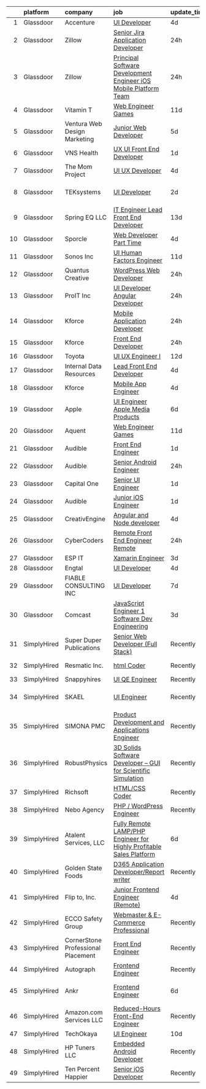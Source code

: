 

|    | platform    | company                            | job                                                                                                                                                                                                                                                                                                                                                                                                                                                                                                                                                                                                                                                                                                                                                                                                                                                                                                                                                                                                                                                                                                                                                                                                                                                                                                                                                                                                                                                                                                                                                                                                                                 | update_time   | location          |
|---:|:------------|:-----------------------------------|:------------------------------------------------------------------------------------------------------------------------------------------------------------------------------------------------------------------------------------------------------------------------------------------------------------------------------------------------------------------------------------------------------------------------------------------------------------------------------------------------------------------------------------------------------------------------------------------------------------------------------------------------------------------------------------------------------------------------------------------------------------------------------------------------------------------------------------------------------------------------------------------------------------------------------------------------------------------------------------------------------------------------------------------------------------------------------------------------------------------------------------------------------------------------------------------------------------------------------------------------------------------------------------------------------------------------------------------------------------------------------------------------------------------------------------------------------------------------------------------------------------------------------------------------------------------------------------------------------------------------------------|:--------------|:------------------|
|  1 | Glassdoor   | Accenture                          | [UI Developer](https://www.glassdoor.com/partner/jobListing.htm?pos=104&ao=1110586&s=58&guid=0000018118e7e67dbb30e1ab86c62c30&src=GD_JOB_AD&t=SR&vt=w&cs=1_062764c8&cb=1653980260348&jobListingId=1007896601129&cpc=C19BE7EA145E205E&jrtk=3-0-1g4cefpl3r0ig801-1g4cefplipkqu800-9bb60e06a030e141--6NYlbfkN0APE6fJhDGMuC5jbJTJUCIacRGCS_mnoKGgY-k6jMj3Os1Vlfk0IYRj9WwqjqBzk7obuJZ5Ty4UDGgvfiQh4449kyZcv_6AJulA2UipyYwpUw8p0zq5dKa1raenwfGjalYgtL0OFxPVq031mEBufGItK4YyFJuuaFq_o9PqGaRgR-z3WeF9OJ_C5NQ0jcfVGm0HKIHj_nqP2S0qHbL5CvAktvqkT98mwl4vbKqaSOEPAOQumVspUcSYZrOynkKHSaqOnPClw-Zb2mhElRC-yu03d-XQnYWuL1Xiznq40dQAfK8pkTK_RBLz38mRjISZsDkcLf0TAfLwmBFkRSFs4a_q8lRm9V0ZwJYkleA9Q8V2lDLH_SjZTqtAP2FpyZ63lu6hSGBZcCw0ChL1lHGDzCRA2609omsdS_-WI0k5ixrdCiYBlEuQc-LM3IxPIxCqdoOmxEXf-IdzTdmZ6z7QIfqewSFZr_HNxhA6UcVsOPhNiSA6DmvRIejb-Aq8vkevYqHRfcVfiH41ERO51Hk6tyDpGHkWMpLZeFamkc365z56x0k-uGYDZCHx6ZFbwLlqN7PJ4r_7NYkUPTm1EUDTwI1JLPb88vhdO6JB1mNVD8jLHQ%3D%3D)                                                                                                                                                                                                                                                                                                                                                                                                                                                                                                                                                                                                                                                                      | 4d            | Plano, TX         |
|  2 | Glassdoor   | Zillow                             | [Senior Jira Application Developer](https://www.glassdoor.com/partner/jobListing.htm?pos=110&ao=1110586&s=58&guid=0000018118e7e67dbb30e1ab86c62c30&src=GD_JOB_AD&t=SR&vt=w&cs=1_cc7a5bb7&cb=1653980260349&jobListingId=1007903539027&cpc=1120CD366D53BFD9&jrtk=3-0-1g4cefpl3r0ig801-1g4cefplipkqu800-0e5c87155743b1ae--6NYlbfkN0ANMurRYyPEXg08u6OamUd1Mvhk-zhFSGYIZgoJR86UvQ_x0FKK8TrZZD49G3rLjS9rbZs5q0fbx05s3afnQ7UfJNH5at6mnDFKK5j9wFNFdyvXeJmVr9goWPLxPpzAnEMyUt0bVRT5u_yMns9tL-fwN7XQTdgKiXlXyEk8l0LfdpQDpEvjsB9KpXZhIp3qOfU_4M0sv0GH6bx24tfomVTNddwhaL79C2XV0rbxEB4ICcgjQlG9lPirFAPLBdS_rjjSb2WCGtI5UGDo8d276eeC2la2oXRTL48yUo-cgzbiDme4oLO2LO0V4WDhxZ9-3nm35NAb8N3e70OEl9KOqXlh1bSf4DsVnTRHgRlX-HKx4IB0Cv5LF0rhTqaBlMmbrIEm-qoLX6SAr8bZnAOZAkCtnI-TU_Z2XOMxrxOlivDikmAopIAeEn78rMoq_i89sPQIsADbf95Bve0bxO_NTcD6ZPyNDDQ8xSQXfTWXyesvPSPWmuFqoyCxceQpoSm-9DuqrM5ZNZ4b8qT4B2iBVlDpw5EtjBKJFCHLJbgx1pUPG3xD9_NB325Q8hbHa8zcJGJ67lYKVtZFiyqUl7UfDCFe8_S4nqaaS_bofHi22uu_fz671AFefJATkoxVxz6-ZY2xqKNjFDRecKzm_Kxk8LpxFEjuKIligF2OMAhHRoCr9Dbd5wRyXlnsgddHwc0x8LjUlRPPulB6Z9uH68ENUgT8CVND9JylCGeFzzOqwkIBb2LQPHr2NbeOOL2cPumzYTd8_FC_PGrkVwJOTKBpeV6wbMv3e6as7SYwly8yU4SoSXRHaqrffoSXAbh0ywgiCA9NqgQWcWgfk6qJDrI6HfuNELB7VDkGcczNMFbh2JIEOxbJCaqeMil_KTGML1tvSatGdX1V0YaiNEjuJC11iqvCsVQhrujNh5s%3D)                                                                                                                                                                                                                                                                                                                               | 24h           | Irvine, CA        |
|  3 | Glassdoor   | Zillow                             | [Principal Software Development Engineer  iOS   Mobile Platform Team](https://www.glassdoor.com/partner/jobListing.htm?pos=111&ao=1110586&s=58&guid=0000018118e7e67dbb30e1ab86c62c30&src=GD_JOB_AD&t=SR&vt=w&cs=1_40921bc5&cb=1653980260349&jobListingId=1007903539023&cpc=BAB9AA3F436D8911&jrtk=3-0-1g4cefpl3r0ig801-1g4cefplipkqu800-c3e9708bfb063f42--6NYlbfkN0ANMurRYyPEXg08u6OamUd1Mvhk-zhFSGYIZgoJR86UvQ_x0FKK8TrZZD49G3rLjS9rbZs5q0fbxxb6S3XKcrcXTJi039hxy28PIkF5DWDDKWzes7YGEHeGkxETHqNvqbEAIKo57xVORcU4AeJgTO_t8WyLuAaMoPsbOuJuDrFkCyJbenqtCm9zvHNeHmrpewjORMUoxELZHErsMRTwvoqsHLMjVMHwD9CHykKFzYvAxMM7YIVP5Zf-hm1bWQckK6jfU-FE3e7CnFTDE835wahtLJ5e1_AZ4WaqPAexpF2hGLjnj83TDPj8sH_Hvu4EPpalMYAaG4M7aUX64IY7gMzuTHA6EMMasGNmwJztagptiU1uoCxVXs9tO-Xn7H5fwjp20MMgMlI2aYFJx43M--9POkQ_9IpXHy_-GYBaySHvLOsxXEHWYRYiJ59THYFYEm7-bYQqVr02XEHu1C42t4jP-oMfNAwpCg0BkAQl692j4y3EY0a1GQmEulClYOi6YShMffbfZNK5Hojh1YX-ei97O_uZrivcr4PGFPodYsim0kVOxyP2OjykwZt0MS1acX7OvR1pC4ywyRkX8n0yWCPGvugMWSvMAFLjYEHwsOq1MEbueaDgK--PuaKoIJU8ytW87vRtdGNqXHY9tZmcIXQDMHkKg1v3gHeIocdgzzGgVs6NDbKF8I0swgdh6qkJiSAsILUeP9GCzBvCL241m19VG3j-AxaYM4VQNtd_rRhQGT60ZBqsrVELBc86sDFKfQUa6xyVBUsyI--vQVF_qFiGbzdcU96wL_fOHPWwYloOywCaah3V2RM0PnGOs7hf4x-sRGNVj3zValB9f8sKAw_DXrSuf3P5KjyatxXpu4_VW0Nf8CK1fV_vqEwLn0MW4ksfkAXKQwQ4WID6ZxybaMCj6b8Qw6AXcV0%3D)                                                                                                                                                                                                                                                                                             | 24h           | Irvine, CA        |
|  4 | Glassdoor   | Vitamin T                          | [Web Engineer   Games](https://www.glassdoor.com/partner/jobListing.htm?pos=122&ao=1110586&s=58&guid=0000018118e7e67dbb30e1ab86c62c30&src=GD_JOB_AD&t=SR&vt=w&cs=1_b1b9150f&cb=1653980260351&jobListingId=1007877187372&cpc=654405A9B1E0A9F5&jrtk=3-0-1g4cefpl3r0ig801-1g4cefplipkqu800-ba85520fba35234a--6NYlbfkN0DMrcEu7yrtATojKJA7cEzGQ3FdRGWLh0CZQInL4ECGI6k5tN82kdM0OKoro5eXmjrufZqZtXfByovSgcoQcns9-tvlX7OU6IiLd9ywrWj7Fzmp8LuB9hbZck3Dz6xI6qFo1bgRTbIMnDt9sJ4Oerwt-9musdta9CPDWE_MI0E0VQUOBvxqaz5f8J1GBkCrXeplOaMgbtkwh2c_N0a_tbBfFp-I5m4x-4YfLwf6wXWrchCZ3Ej9-OPGs3hIirnDBfhs35YhP7ugMARFLSk6TwkpUa5glv6xZAu5Wc8RRCpUm3Y_tas7RdgNvD7O26D48Mpcjgh5ea2ohLKnnvQEQBJPGaI-UgQdTvMmIjkvdv1pt1bm-N6ltgU8xwj8Um2n7_rmsv1568dgULBZs2MoSbD4P685065wILxUi6nacfMqgTTetNVbv_PN44KYCuVvCvxXP9tbam8bGA%3D%3D)                                                                                                                                                                                                                                                                                                                                                                                                                                                                                                                                                                                                                                                                                                                                                                                                                              | 11d           | Remote            |
|  5 | Glassdoor   | Ventura Web Design   Marketing     | [Junior Web Developer](https://www.glassdoor.com/partner/jobListing.htm?pos=114&ao=1110586&s=58&guid=0000018118e7e67dbb30e1ab86c62c30&src=GD_JOB_AD&t=SR&vt=w&ea=1&cs=1_3bb5b1bb&cb=1653980260350&jobListingId=1007892280145&cpc=75B6770C194DCF89&jrtk=3-0-1g4cefpl3r0ig801-1g4cefplipkqu800-f58e0483c0f637ff--6NYlbfkN0CmraHna9DcHfF2V8twC4nd-R4KSekRWSQIrtAmzOAoEDGTnGSJl2c5m2zjDBOg3jEQ21fQLZE58Me1pvd_X1SBBwqGSbzq8gIWGR57smstjvD8BwlcAua1FnqLdGyKcjnRVI25IBWVsndNRI1CFM7pq2kHEMRssX0HKQfZMttVt5Nr_7Pkey6uzoAMjMQiOC9ZfRy8Kw-VOlFygeWtQ3OieIS-7BNoroNGGeh2aRnzxzEMT-kw_K43uo5UgbOlNB5SYylr-JQvBVyKhGlBls44MJnUYoZzcEoKKq06GNJIIswVDsMjJXJc5mzmgI0l-AYHlSnYWjG609FjdKF0v76Rbz4jFqx1ESYC2kpu7R4pHaCR0rO6N94AOgqMo1RTBb17xH_gUNhV0MR41PBaw6xWRLcnOSRUmX9IqUohiEIx_Evlr-C7jCFuc_paIfUW7TC02EAUk1PztGh4LWu398WYP3lg4DXYBm6muENGJ9zqrOf0e0rUuVOrZlQR5WsDvFA%3D)                                                                                                                                                                                                                                                                                                                                                                                                                                                                                                                                                                                                                                                                                                                                                                       | 5d            | Tampa, FL         |
|  6 | Glassdoor   | VNS Health                         | [UX UI Front End Developer](https://www.glassdoor.com/partner/jobListing.htm?pos=117&ao=1110586&s=58&guid=0000018118e7e67dbb30e1ab86c62c30&src=GD_JOB_AD&t=SR&vt=w&cs=1_60f9406a&cb=1653980260350&jobListingId=1007901437375&cpc=8795CF9063CD573D&jrtk=3-0-1g4cefpl3r0ig801-1g4cefplipkqu800-9ad0c6338df832f1--6NYlbfkN0AsH3E7n5ny7Bi-dP3F5AKWLEV5I-6R1KnenKG6VJTQLziLDwHlgzFTB4XmwZNSNDAqfAc4alw6ELLXa0dV6Y6DNJKHCcp01v5tOSsgkZVNjaSPVA3GQKxkFrfyX0A8fj_FGk2holKrHG-E4M3lZeqSJgYfjplO399UQ46T3w6aqTEI5yTtv3GZ0vRIAJbuVFPuQekOXb6nxXql2sQ_HnXsMottB-NuR2V_sslo0LRN0HEZTXdda83subEgue1Yen9rLDsU6K-bav9xiVfkb-EncGE4qQxs50V5HgHmEOWbl2w5EQVSWRHA9vZkrwr8x-lMo6qaGFp2SoLjHiJh6iBm5gBBfxmYZhsKLLNaUpjrPcAFDsU0JO7uga6FP02fIqQ3MI17pW7usSgcZeXCTB_27dIGwtMnNOHV4CaxhnbNLa4-fNfbaFwk)                                                                                                                                                                                                                                                                                                                                                                                                                                                                                                                                                                                                                                                                                                                                                                                                                                                     | 1d            | New York, NY      |
|  7 | Glassdoor   | The Mom Project                    | [UI UX Developer](https://www.glassdoor.com/partner/jobListing.htm?pos=121&ao=1110586&s=58&guid=0000018118e7e67dbb30e1ab86c62c30&src=GD_JOB_AD&t=SR&vt=w&cs=1_18909420&cb=1653980260351&jobListingId=1007896400746&cpc=A65DF3A704A48F9B&jrtk=3-0-1g4cefpl3r0ig801-1g4cefplipkqu800-11338660236dc7e5--6NYlbfkN0BDp_epf89aHDQhKpPegNJQ_ldQpEFZQsM9OcONMGxWx6pU56EKHF58QjVdAUvn2gU_Aj6odxKroJTXHQxb97KH7onjt_WMSCm8TWkvBYGXbyKwjKosRWFNe_YSlC9dY90370d8TJA6vOYh8p1K9ASuqmO8XaeRIHVJeaFeWXCNqsWLa9ng02Ge2YYMh9H22EfNchgN_iAxmfRUCt7WA56z67queXdTYkOtd4drhtZSPK4d0g1Y9ESFSoY1B0I-gOTymqZXODti6ENGQfogoFvyU03a5T6gqNjCrnIwW2on0eLzSwAi9isCfXSBtKj8xQjH1ADyvQWm3qKDgHA1u4LW5cl8ullocY0eadcQr84YEXwnwDJxY0pTQ4QXe0oMNJjNRePsJH8EXl2npsuR9c1r77qHlSUCVrb3osR7zX9V9iixHVKvnuhTzoBEegEDpCZhU_eO2XB4F8hwTWaturkC0GVXYI2fIHAXv1L6v39AjwkW7mJRHlsDStzm8hz4FKYH-dQMT5CEZe7Y0KEWc2Y4aFj1fVd4aIEDEAuu54JcPQW-FhHHYt3gHu3emXZJcwQ%3D)                                                                                                                                                                                                                                                                                                                                                                                                                                                                                                                                                                                                                                                                                                                 | 4d            | Remote            |
|  8 | Glassdoor   | TEKsystems                         | [UI Developer](https://www.glassdoor.com/partner/jobListing.htm?pos=120&ao=1110586&s=58&guid=0000018118e7e67dbb30e1ab86c62c30&src=GD_JOB_AD&t=SR&vt=w&cs=1_e36445a9&cb=1653980260351&jobListingId=1007899975066&cpc=32EE424DE2B657EB&jrtk=3-0-1g4cefpl3r0ig801-1g4cefplipkqu800-ce715bfbd25dae1e--6NYlbfkN0AuKz8EBO1xHDEL7V2YF9xF3dC_I9B9i-Zw2Jh8clPMK9BxhHDJszxSyW718EipT5N7Q3Ekx4d4qi2SJ7icRayV1QmNpZwwYWRADWn0lpK7zWSkPIddu19Hlrmk5p7Lvzxv3elXwP0IYoxJxDOrN7Zz7ZcD3Daty3FA-3NGK_Av1JsscedGiTiWiHB7viBZIj0zFQadJSnWYkMLfSZTlMycR31FPVSR_oW5ywyxOlNg9u5478btMrGzZ9GgHMI_irfrMnw5adaUzDea_ctrdSvSK0Iet8iB8gqRET4RNGWaO9WRE0D3cnyLxeOmk7gzjQi0ikPiTA0B7Acmw0LAh3h1JK1KhyV2lRc9iIpExX_s9qn-Ju7PZ4eGakzJFrOZAE5zPLaXGNxnw8tt_YEFAspz-K8U5x4K3zvO94lKKWmh7191DFoAk0pHUTCO5aELfe_Ti1gHB2V5TjNMo_8-NBMr52YTrbx03hPmJhkNXfcypHcnlNSTSQe-2Cdtq3618d6tC9zroYrHegNeZwZwiJXAIT4gFFkNubFiRf7L6uxqFLEfMZPr898dFP2J5uA1IRw4liR4PxqA5ZWoCnqw5-kr1BRK4Kgl7K7r62wXZckE_MoVA6sH1HnbnbSmpXwb5xIOCofnq5PEfWBwevHLgHC-0iE8exfMxX1kw0adYFqloZAEES29gfqPmzcoBvXY3UhRwvw78F1mn2Cv_G7EoWO5R0b39GpP6vrb39Lc1RYgF6CRBcJN6fx9d29AIiKueXH9i6i-j5_Lmxj7pRsPZK-c2BFMsp_bpg01LZ1pt8CIQIgeQkLhQ1EaE-_9OdTbzP1W-4REN9PORspyOqsYeICg8AHTnJmSICzn-iA20fdyPIbvFn9W1nLcBTqcS1rmSNd9Pf8T508QzfJRGyd--wqasAVesGFnwPSrxfK2_oqKaEnTcwiqH3EWjs0uGUbxJsg%3D)                                                                                                                                                                                                                                                                                                                    | 2d            | San Francisco, CA |
|  9 | Glassdoor   | Spring EQ LLC                      | [IT Engineer  Lead Front End Developer](https://www.glassdoor.com/partner/jobListing.htm?pos=101&ao=1110586&s=58&guid=0000018118e7e67dbb30e1ab86c62c30&src=GD_JOB_AD&t=SR&vt=w&cs=1_98979816&cb=1653980260348&jobListingId=1007870607842&cpc=462854231176C79A&jrtk=3-0-1g4cefpl3r0ig801-1g4cefplipkqu800-cf275b31b58bc05b--6NYlbfkN0A_v2rIGeoB4XTgLoLnVyfj34NWAO_EneAqyvn0Lj3EdzaoM0S6fFME-MSSf7bmJ1vCqhXa6oxCYyrdOslEBjUgrKxU7DLcAJJslfO1-SnFUSnpTGJzvhvyXYfYNHt6x7v3x_jTN_DVIsUXDsrxd12bC7nI_R17qLtpOHA7aN15rFuCtWP_pdcjCTTGo2nU6oPAaq9TGIucgAzJ0e4wpa4uY1hB9gu_rMyZINoYMu6Q-ikuUizk36FMZY5DjQUzrc4cOhTt8EWZbtjOkLnF53AGKR1lfCMNqQGVwWWs5rwlTBlrhpsNXZwO0auxUL5F6_OpYqa7pzsOQmpwOHLYocWzox2Z5YjukoE5urz2fmJ98naAu76pq6jfndd5BAuawPuN7T_imLlnej3GcGtYNJ_7MvsYDIFeKABMVyNKiv_jkvzHE8ctGvXopGW6LVFpou4egxOYaQOsrHbHLEc24XzvkXZKSDODFSLuBBVYIXViT6nygotmI4MOMFa2_gPXjvIYUfhq4pqRlJ1Jl8I9D1TbSyE9nF49becS-7dX3HSPiyhtS8seEux5cETc0h_W8nGwuyfs9KN9djUfu5i_cN_a9INDq-nobInfmp5EZWIfp7hIfwc-wF17eOnXkLpQYC5xtfQnhcUz0ie__Q2muKQ0RuDPnLEjKUjWv9yb3sCrbcquW5Jd7xLwXd46PkomlyAVsWmdRVIFcRJO6fGXO6-x1x9v5uvSLPu5BNqj1blwRw%3D%3D)                                                                                                                                                                                                                                                                                                                                                                                                                                                                                                             | 13d           | Philadelphia, PA  |
| 10 | Glassdoor   | Sporcle                            | [Web Developer  Part Time ](https://www.glassdoor.com/partner/jobListing.htm?pos=109&ao=1110586&s=58&guid=0000018118e7e67dbb30e1ab86c62c30&src=GD_JOB_AD&t=SR&vt=w&cs=1_de37871a&cb=1653980260349&jobListingId=1007894908986&cpc=334ABAF5D42DC775&jrtk=3-0-1g4cefpl3r0ig801-1g4cefplipkqu800-7d6c56df71787ecb--6NYlbfkN0AkIsmbQ4zb_F1nAAZDdXuVYzIOBBh4KEGXaZNFwMAQpMmR463QQSR_bVUJQPj8M8S8K77V34PqxJQoIQvlY2CavS6lUkrs8ljCL1IaQmR7D8r5GOURx4CduMNTsSrfGhd75NPTEqXVtF51FuEwnVVXvs61vLjv2R_Cg_IleSXRsDtqEDx1TKiiJkndGP_48WQWVSrCHWbbbcc1EtNc87wRTp5bn-uMjlGXvKKkuf2MNztXuuFsjD5fA49EjdBMe5jtxIcBqG-SG1TzpTQYjmv26pYJ1wzPdqU4gvbsiwaCboh3z6Kc_VmtF_kTblZ1rPb96c4_ONQA0vRBGnhFGawYeQPQdtt4PCPiihUSmVqeBRWrX4f3Hwwtj_dxdsCye0SRVNjUP9_iqiJ9j9Z_JAtecOalm0xmyy0Ww4u5cuEoGX96zECa6ivZkjqN82Df0-zh7oLZNxYaSsVgnI20hDBe4BqVt1tBZRUJ8YSF3qIRSiD83bkEWIsN)                                                                                                                                                                                                                                                                                                                                                                                                                                                                                                                                                                                                                                                                                                                                                                                     | 4d            | Remote            |
| 11 | Glassdoor   | Sonos  Inc                         | [UI Human Factors Engineer](https://www.glassdoor.com/partner/jobListing.htm?pos=129&ao=1136043&s=58&guid=0000018118e7e67dbb30e1ab86c62c30&src=GD_JOB_AD&t=SR&vt=w&cs=1_81b2bf65&cb=1653980260352&jobListingId=1007877047303&jrtk=3-0-1g4cefpl3r0ig801-1g4cefplipkqu800-b27dbd96065adaa7-)                                                                                                                                                                                                                                                                                                                                                                                                                                                                                                                                                                                                                                                                                                                                                                                                                                                                                                                                                                                                                                                                                                                                                                                                                                                                                                                                          | 11d           | Boston, MA        |
| 12 | Glassdoor   | Quantus Creative                   | [WordPress Web Developer](https://www.glassdoor.com/partner/jobListing.htm?pos=116&ao=1110586&s=58&guid=0000018118e7e67dbb30e1ab86c62c30&src=GD_JOB_AD&t=SR&vt=w&ea=1&cs=1_cf50423b&cb=1653980260350&jobListingId=1007904095571&cpc=03F67E1B243A1AE3&jrtk=3-0-1g4cefpl3r0ig801-1g4cefplipkqu800-9b5d64d693fd8ca2--6NYlbfkN0Cspe9dR0_oex2kyVOobMf_dSvP3801OD7E3bmXAGIBaosfWFD-7Dff02Dx3pK5JfstSNGzb7L6GBfZA_D1uKuMocrxIdtERQ9QieTk9P63co9XCO_1U0PufFzCHn4udQR-dY3xmyM-3yQtVqfPn55VRADTq4vXXF_wbbEq949qGnhjPPMsK_SrBGP0DAGxnFMOPtTo3OQFWHWZsKvWl9jwG5qQfgfCJnLOJQ_RQKFi7DPWPf6IQm3FygokVP4M5mRlzTpMa1GROwSRRV3pcydJXsqtRWA4y-WBXgcfUyYzHPPULk3qpcr-Vpp6KMbCaJEhuNGXQ0-9kaKfsw-1IDp0rNaCcMkFA6fzkN3VT1gTJi80SpOvOBmvWPRudJy9g_m_b4yYJCUF1JHq13N46FrUMbAG-UkRP36Gc80m3vIfbWhpkod-YCRPkFy_xH29AQqJRB1iskkq9F99ifr79LF1U3rTWNoQP-hLQl2sVkaux0IrqKflVA5A4yrAOt3s7CcrwX6sDwYZGA%3D%3D)                                                                                                                                                                                                                                                                                                                                                                                                                                                                                                                                                                                                                                                                                                                                                      | 24h           | Tulsa, OK         |
| 13 | Glassdoor   | ProIT Inc                          | [UI Developer  Angular Developer](https://www.glassdoor.com/partner/jobListing.htm?pos=118&ao=1110586&s=58&guid=0000018118e7e67dbb30e1ab86c62c30&src=GD_JOB_AD&t=SR&vt=w&ea=1&cs=1_b5bbbc70&cb=1653980260351&jobListingId=1007902369827&cpc=C4A69CCDBB3B9599&jrtk=3-0-1g4cefpl3r0ig801-1g4cefplipkqu800-329fab3016e33f91--6NYlbfkN0Dvvu0k5orVndX-pVX5gIAbfUD850mwj9cGy3MpbCSoBF1xFN5CVVdw9ptRQJVgDZQ3Iee6_xYO02_8FTMDxOUIFK2g_3T0vX6up9gXMOEs4r6tJafD_J2fuDAgJo5Voy3fqn-oio0_H2EL-0zmzi29XGphbAamYiWc1PwuiSs4W28Vjb9ASCfhFddwoDUrUhLkeB12MV7--gp_UuJNVUSLP9PBqVnav-Xyw5ju7pp3itaST740yd6drK7iqJydkjJMtOjShH7o0z9PLSIj5jcBRopxYTh2l5wkKHAcQhKNDJeuVwBxlB6ezWkn-r5CPRv2NthPKUFJqE7dUPTOc5hBmv41kpNIA0V3Pv2wy6KWo9GlYnNaVLl83VxyWabvpZliPMIA2YOmvGixmfJUg2FhEgkLPkrWrtfJsPyVwF_tsaupJpc9uwyhLtGPnH4wvmHJunJz2TdjwNraqs5gJrjyvm1CIBsiA2B4Z8-uhS-zBIaXqA6ICTAmjSEBTtfn2_zhyZK2zZNdJg%3D%3D)                                                                                                                                                                                                                                                                                                                                                                                                                                                                                                                                                                                                                                                                                                                                              | 24h           | Remote            |
| 14 | Glassdoor   | Kforce                             | [Mobile Application Developer](https://www.glassdoor.com/partner/jobListing.htm?pos=128&ao=1110586&s=58&guid=0000018118e7e67dbb30e1ab86c62c30&src=GD_JOB_AD&t=SR&vt=w&cs=1_5b366f60&cb=1653980260352&jobListingId=1007903486372&cpc=F41FEAB56D215062&jrtk=3-0-1g4cefpl3r0ig801-1g4cefplipkqu800-bafac3c72c8f0f2b--6NYlbfkN0C5IatSLh_Ak1q39eQQoPIxD737RW9NeiYGvIRXkrLjEBkC4LI6KweF0vk9JRHgKW-ufjjZRLGl-2WOG3kMth4UgbbtOcZLxsShw70dtmgg3CH6hIuqYV2HMYCDwVyWy5MMhM11s6pOJFT12MTs2HKLSF-6qk5urILHHWmSQUCU3zI8v_PH8tJ2N4X0nZSt8L3fPBM9vj3NKqw5mTrtZp57An6oWIBHKIovXRBfCa103zX3igZAUGlz_he8uQ0eClnFA94jEl7FX3HrJwohKF-_0Qwl5hwG9N3S7REP1OOZhxmZZY6QI5iVsU5OzzJse4XiKB_CD6Rl-c4OUYSOiTWnvFAD1J2OCzxKs5ZR9c7et388PKtS_9mUQW2WUMWe6Z_Nf-Ys2gz8q5VScEzSYXvAImbzF3wUl3TO1WAiMK10qxk3G8_uzVnambcs_F26Q3GAJYzFQj-jKHhoD_ItDcB9pETA-jNiMCNtVA7yLfn64-k5zAfTk-Nj9O1OQoAIs0ZV_8PTKO8rzDtCzlZGBYF0Y7WP6E7LXD4JgW-7hdg_P8QGrhancnf3VtXgmFfdew_Wymp598dJVuhpcD0vd29R2bTWA0GWS64%3D)                                                                                                                                                                                                                                                                                                                                                                                                                                                                                                                                                                                                                                                                    | 24h           | Alexandria, VA    |
| 15 | Glassdoor   | Kforce                             | [Front End Developer](https://www.glassdoor.com/partner/jobListing.htm?pos=119&ao=1110586&s=58&guid=0000018118e7e67dbb30e1ab86c62c30&src=GD_JOB_AD&t=SR&vt=w&cs=1_efaa669e&cb=1653980260351&jobListingId=1007903486334&cpc=6FC5BA77C9A4CD78&jrtk=3-0-1g4cefpl3r0ig801-1g4cefplipkqu800-9cb207b533fb24a5--6NYlbfkN0C5IatSLh_Ak1q39eQQoPIxD737RW9NeiYGvIRXkrLjEBkC4LI6KweF0vk9JRHgKW-ufjjZRLGl-2-B7adyR3LGYqbzYZln5eJxC_2pI5nMXlcm-2eKX31hpmb40Td6bFdYs1fRhHZ0jo4AYH_nZ9UOpzpK7CN4R94QRVL0QetBor2khJWFL3Tb7ZmSJhY1eWpZ7BWIniOIkQKm9d2Pd8fZDsCwhcUnE7QdLBVZceFqnjWMeE20r29_LglWmMwq9LMq7bjp9gcWpQBRWT8xBHXDiUAHnTHu07kSA2Sw92SrJZZggZqSRf4-UfJHJuqxvtXen1fNPE7r8sUswaMhzGEyMV-ykXSFTkWFKnttBoQKNNgWjC9yixTGYkieI2ukj92rAd_fYhWQy_M_R4gE-m748RewRDBAvz-dwrHL7TkSJ1Pes6RRf0BtKfblpND2ar6Lab1cl9T48DMxeKPIAFwun38Qy9QgafwVrploi5D-XP5WRzO3Gu9sncGO70yZh-VQKaZLjlWglL3QdPJVqLEjFCh_7-gTn6Pdx1WkEGvfG4X6hXhM-t84za2KALQv42SS_tFgfqAZfFDVMMYY7Bjgs5BHnZU6Xv8%3D)                                                                                                                                                                                                                                                                                                                                                                                                                                                                                                                                                                                                                                                                             | 24h           | Morrisville, NC   |
| 16 | Glassdoor   | Toyota                             | [UI UX Engineer I](https://www.glassdoor.com/partner/jobListing.htm?pos=130&ao=1136043&s=58&guid=0000018118e7e67dbb30e1ab86c62c30&src=GD_JOB_AD&t=SR&vt=w&cs=1_b8b59c07&cb=1653980260352&jobListingId=1007873584971&jrtk=3-0-1g4cefpl3r0ig801-1g4cefplipkqu800-9d3f972a76d415fa-)                                                                                                                                                                                                                                                                                                                                                                                                                                                                                                                                                                                                                                                                                                                                                                                                                                                                                                                                                                                                                                                                                                                                                                                                                                                                                                                                                   | 12d           | Plano, TX         |
| 17 | Glassdoor   | Internal Data Resources            | [Lead Front End Developer](https://www.glassdoor.com/partner/jobListing.htm?pos=125&ao=1110586&s=58&guid=0000018118e7e67dbb30e1ab86c62c30&src=GD_JOB_AD&t=SR&vt=w&ea=1&cs=1_b319cf4e&cb=1653980260352&jobListingId=1007894895614&cpc=1CBFC3E34E2A31FF&jrtk=3-0-1g4cefpl3r0ig801-1g4cefplipkqu800-a19295b2657b0470--6NYlbfkN0D-IIHpRgNhhiguU_t6VlqfhfFf3-SclHiEW6RanCpGL0AEnsnTmiX299MBfDVxpfq63n7oNneAB-Ek2pUFZxPd-YSw3UHU5KqXnVe2CC6sDeZSrC8a0AjV5eQ--YoEDoulaw8LYMCi6eQP3pC8T4nbq7nhOWDvDavjM0oUVIdwKraqxBjS9eJqRTrL8tjF8E_2P2wtBvjK-CDJ21cA_ubRfnwep4gGRdTlFC_Rodf_cbTNJyy4sZr1O5fmHeYPRXNp4Zo5mmJyQ_3gSLJXUF--5etay2vXHRvhF2T8-d5k10f4zi4tfZBlqlZ9dRlSGDnUgBR_GYmUG7YC36q8PAeRIW1TFxy2N1gvZiwkHdR3d9FqLTb3A6Lf9MR2w2uRkFLhdk2mBDHgIvhO7HH2obfk6KwTI-m0I0L9NWi8OA_ASRggoa-eCuSNPX2KD1qlalQPckDhtUpLiDOAIYI82A_yeYAAj5or8sOn0Gqm6X0l0hG8-2kBQNLPp-_UvlpCf8Y%3D)                                                                                                                                                                                                                                                                                                                                                                                                                                                                                                                                                                                                                                                                                                                                                                   | 4d            | Remote            |
| 18 | Glassdoor   | Kforce                             | [Mobile App Engineer](https://www.glassdoor.com/partner/jobListing.htm?pos=124&ao=1110586&s=58&guid=0000018118e7e67dbb30e1ab86c62c30&src=GD_JOB_AD&t=SR&vt=w&cs=1_3ee807ea&cb=1653980260351&jobListingId=1007894830057&cpc=6FC5BA77C9A4CD78&jrtk=3-0-1g4cefpl3r0ig801-1g4cefplipkqu800-6f38618f2a31b83c--6NYlbfkN0C5IatSLh_Ak1q39eQQoPIxD737RW9NeiYGvIRXkrLjEBkC4LI6KweF0vk9JRHgKW_ykisP3G2xd726C-R10C_Q-Tm92QF_hxbKin4d86RIwPH7OEg3IZR6PTa6qw6HuBk7D3DHLXj7quCqdIaNXdHcuCQZvpCiiYDJvPn9piYNwtfeLKD_XXphjYKcHzLNrht9N9KwObTwU6uxwHZukXUmDn5_HPSAwvzRhW3YFZBo-rV4YXgE8QjfvLllEGUqnZ71zu_Fz_puFFhFW2bHBvHRovwCjdXhjPeVvwqhuhEPQZu59fNqPSec4jA47czX-sLpWgvEqetj_OhJXxM4H7JDqPxFf9lGaqOY5ZkNOTJWvEpW-kd6NQClOTXrmTU1uHsICM6s4IKy0W_D1O8QfLzy8pRCdIKt1iRz1gKGCFWx_CSho18oG8X3YABg5UX-mMDELFYH2fzrcMb70INnI02-eZdNRDPPhyX_nG8T_uF4QFPIGMSivxr9I0N1baKUkV7I2BKrwW5I2fP7-vgH_MCIrRc1gpiDAVW3ECYcVJOp1GO__vgXFCktLZDYA_UmiEUdUgsVVedoqHV63yClViTnmZXo3wD05qI%3D)                                                                                                                                                                                                                                                                                                                                                                                                                                                                                                                                                                                                                                                                             | 4d            | Pearl River, NY   |
| 19 | Glassdoor   | Apple                              | [UI Engineer  Apple Media Products](https://www.glassdoor.com/partner/jobListing.htm?pos=115&ao=1110586&s=58&guid=0000018118e7e67dbb30e1ab86c62c30&src=GD_JOB_AD&t=SR&vt=w&cs=1_46dc41a6&cb=1653980260350&jobListingId=1007888396744&cpc=3BA4CE39D5B5DEF5&jrtk=3-0-1g4cefpl3r0ig801-1g4cefplipkqu800-5de0cd8aeddaecc1--6NYlbfkN0BvKrLyj5gPmtZO9T8euul8TCxuuKNOtzRJOomxnwSEodTz2Bc-sPZlFpP0h5lDivrQ-VsPLMa-bugQqrckihPFwfJRcbH-imk811KFF9-AH2uXqArqFbJrfWiM2BjxMQ-5UJaxXUDUWjtlN4M0_bIYQaPgy2mnm4LfHA8ro-m7f34-VnTYCdg-olxKSTuin03ozcE5LL3amfK3oDicz0LwA-NMAphdEBjtYGN3T0wViAMPTqzTsRgv2v9QebNRo-yCeq0V7QqRDCYrIzp3bPmJ6sDNHFTZuW5zxZeLc5VbDdDpmemgauwe_ASamJMC-4IcpubaiEttW02yzcctpcznVi5DBy7OKz4JNcr9d4RJBKrU3fAHFhIJGUiz79d_F0CaHu9lM05pVie8cKNb5ehs8Sk_RdUBLkF1j-Zn3wzK4pf-pvdxAWK7X_n_c_lHru3XSdvsZHjnyz-_af1zeMfZUCGJV8B12ZyqqNZ287wW6z8tSMkyTXNwBBfBKKlhGx9GZYMAHU9pP3OupSaQ4UcnVXDjU2xAYEGWt0vsdRnF9gIJV12ELsAhqjokP97QNkvw7gB8dd3CKPwNdMnA2ySWreWhB1D2-Si8sUppFCUoj32sCA00q4CV7svJKXzPSHHteUzAKrSwgDqDe4tj0RphkDEEhlEF6N_1Yij1EIYE-pcIRv4zcbvS-mqSH2e08w_cMdLYDSo7W2coVv6azqlH_KUzBc53zgj3Guu3lrvudRHeB1vwes_LfM21DuDCvHsLeCAQveKVhlSwLlqrwLL7QFj0SrHTAGxNBt3L-8ob6SfQszW0NqpzXZqgbtf1pnK__Czab_XNlPSUl8Zwjn6WH2sv-5iMgxwDGdOLJnKlmGZ2wlivfVmpotk_-y7PWvqQP9hJiADhRecumVWXRFLE1n4UVmEB0BGeOTJKMN3ejA%3D%3D)                                                                                                                                                                                                                                                                                                                 | 6d            | New York, NY      |
| 20 | Glassdoor   | Aquent                             | [Web Engineer   Games](https://www.glassdoor.com/partner/jobListing.htm?pos=126&ao=1110586&s=58&guid=0000018118e7e67dbb30e1ab86c62c30&src=GD_JOB_AD&t=SR&vt=w&cs=1_7a7bfb27&cb=1653980260352&jobListingId=1007877306825&cpc=C4A69CCDBB3B9599&jrtk=3-0-1g4cefpl3r0ig801-1g4cefplipkqu800-68a9b777e3a659a6--6NYlbfkN0DMrcEu7yrtATojKJA7cEzGQ3FdRGWLh0CZQInL4ECGI9gD0Wolx9R2EDT7B77c2cTyQDkqyA_RLUPLSr_UN_4NftBJaOPNLUMmij9rPpvngV8PgdHTiIzgGvb88G52RLGcnOL2AM7qFmRF7Ec7QQCfYCL_viId-I14_yH_xlNXogFGIsvRLLEHOpagGQJNsGkNo8Db7xggkLKo6GhDBf5cZYWogHdwgr_hKS_PrFCemKltXMNWr14diqXi2GV7mxdXsh5F8DPlK_hU6pa7cHGz1EDuy29tNBS1w-GYxPnpBcKweCKVSuzUI5rjSMUaWafiMA5g25TQ_K0Xqn1eFH5tjdzx7hCD-OvxOAfd3w3-9x8VdwffhIgq6Tw9mVn3IsameszHMdDCFYuZV6T_YOcu1tkKmHna59yURdbLT_ojsqQYC9m4SDOC33Uyj6QQjy0%3D)                                                                                                                                                                                                                                                                                                                                                                                                                                                                                                                                                                                                                                                                                                                                                                                                                                            | 11d           | Remote            |
| 21 | Glassdoor   | Audible                            | [Front End Engineer](https://www.glassdoor.com/partner/jobListing.htm?pos=105&ao=1110586&s=58&guid=0000018118e7e67dbb30e1ab86c62c30&src=GD_JOB_AD&t=SR&vt=w&cs=1_d1013772&cb=1653980260348&jobListingId=1007901705023&cpc=BAB9AA3F436D8911&jrtk=3-0-1g4cefpl3r0ig801-1g4cefplipkqu800-c67f67788ce60394--6NYlbfkN0Bdd4o5uokT9skMYzkzH2dUVVc_sjS2wyLHOFjCY0bjoWlY3EBfcPTk1JugYgQlrlJ_HjuWtKQK8455YDSeTNa2MDtP0msy6vhWWw5fvhETs42SKgN48kOYCsE6XGFFVh6E1vg_S-asE3l9TF1Z1w8phMGbbv-KfDFdyfma_fC7_InELjl4JrmuBCKxxJSL-lcKvxMxDhpJcj_R3yPdlyw0PAkpMVO6oxdTjhrq032pG4urB94kEnAyGlukuA87_wt5xpU0CU55TCn727xX4fF_NTLdh7cINW04uc-GpgwLlNhBumKEIdS0SE48c1lvOTV8ond210e4Ukp01wx5mawsVb_EPlvUBIBHMtNySs_L0VPSu3JLzBvWh_zi1vL2nQgjVo8ihTOBFDj_jvc9oCM-CPB502Cf3yl9gceYO562wDKGlNkfT6_UdGFkQ7ZL87I%3D)                                                                                                                                                                                                                                                                                                                                                                                                                                                                                                                                                                                                                                                                                                                                                                                                                                              | 1d            | Newark, NJ        |
| 22 | Glassdoor   | Audible                            | [Senior Android Engineer](https://www.glassdoor.com/partner/jobListing.htm?pos=112&ao=1110586&s=58&guid=0000018118e7e67dbb30e1ab86c62c30&src=GD_JOB_AD&t=SR&vt=w&cs=1_27b5c292&cb=1653980260349&jobListingId=1007903868601&cpc=87A0A889578C8297&jrtk=3-0-1g4cefpl3r0ig801-1g4cefplipkqu800-97bae65b5db958ab--6NYlbfkN0Bdd4o5uokT9skMYzkzH2dUVVc_sjS2wyLHOFjCY0bjoWlY3EBfcPTk1JugYgQlrlLeUYMNsZiSQl1f9g-4GZBbvxK_fDzfs4VebMdt07pfxC4WABjdW4xP2tUxlwckCyY6hdjly_OKf5I5IAWXnJX-jxWxzc9Obz5PpxM6_PECHhRw7YAeGL5peiydtFP_WS6NZ-SY6AKQUfPk6foFYTbGwAKAHmj7D3SnNJI1rzdpjd_k9yFkOzWv5GWuMM9GjMTBJ7CTO15K1-o_W502cpFnJKH9RJBcn-SALKSfbxerEdU3B5-LQPmDYmnwrgr61Bq9Qn_3u_XlsKkhiD3prLAKQGr6CxFHjqFiixj-dzpOy36WQ22ACavuknknALss42Un9_CeCiTUmtWSpUrdHfAs_NfegFRo9D-MEuzviFTNDCi6LsSIZv5CN-7TcKuLKp8%3D)                                                                                                                                                                                                                                                                                                                                                                                                                                                                                                                                                                                                                                                                                                                                                                                                                                         | 24h           | Newark, NJ        |
| 23 | Glassdoor   | Capital One                        | [Senior UI Engineer](https://www.glassdoor.com/partner/jobListing.htm?pos=107&ao=1110586&s=58&guid=0000018118e7e67dbb30e1ab86c62c30&src=GD_JOB_AD&t=SR&vt=w&cs=1_e04739cf&cb=1653980260349&jobListingId=1007901636981&cpc=1FDE87803EF93CD3&jrtk=3-0-1g4cefpl3r0ig801-1g4cefplipkqu800-534970e63cb3da50--6NYlbfkN0C3j_zLGvpMLCdiZ0WC46XqVTA1VMZzOzKXPhAXwYlrNb9EbKZEg8x0tL4Jn_n-27W48GluNBHiLhLh8Am1f-6feKIJ8PzC_x9r6gRaP--HGXGY8Z7chACIjbu0aBDkJqzfgHIHT8WOv7Ya0C76laaPhcq7iWSIimZtHaudPCaWBaoX8vDMxOl-0Gg4XJsk55JccwAysqOx4hegCIoTDvNpqrkP66LhEsxiDcUT2KJv-WzzJDwDbx2r5r1_lOzJ5x7s5U4ToiumaFIHjAAWJxN-OaHL_cW2up4RrrkViV-8HtRXTdEcdh6xPwRcIA5gBGjD-78xpUP2tfSZPnYH1h4fMiomKL235AT8pie7dFl63hyLbPPJ99PWJBrxxkXJPRdoakqcJYEHZAlu0isUfnMh2dLaaz7AJbJvZPzgk2xeI1a-bs0RyyFA)                                                                                                                                                                                                                                                                                                                                                                                                                                                                                                                                                                                                                                                                                                                                                                                                                                                            | 1d            | Plano, TX         |
| 24 | Glassdoor   | Audible                            | [Junior iOS Engineer](https://www.glassdoor.com/partner/jobListing.htm?pos=106&ao=1110586&s=58&guid=0000018118e7e67dbb30e1ab86c62c30&src=GD_JOB_AD&t=SR&vt=w&cs=1_a4fbbfce&cb=1653980260349&jobListingId=1007901704920&cpc=18C9CE28155C17C5&jrtk=3-0-1g4cefpl3r0ig801-1g4cefplipkqu800-686d5b221833a273--6NYlbfkN0Bdd4o5uokT9skMYzkzH2dUVVc_sjS2wyLHOFjCY0bjoWlY3EBfcPTk1JugYgQlrlJ_HjuWtKQK804SjHcbpu2B3ZN1TQBaRF8f0cYz-U1iyCEm9xNJ9EuYZ4NDYUiYa93UqQUhi_EQvblUa9TExmxtvUuHp__Xl3XPvbCoXN8D2UMrr1Kr7RqHp4XZ2cc2riw9yBHIFs3rT0SURholr9pwMKWij-OhyjuRcqWZVMqmV4E1UXX7PP_KRpxIcnqPmQIxVNje-TI4Z5B_SGzngJhAw0igpcwYmvuI2WD1LOzzGaYyFVRBav-V59EKnSlLRd3vrD01qLUArwb8DySMjHEU3-hH2XYOuHf-A4NlevJpNU2BD34jFf62BVsYoUhHbtpUe2lEoAbWmofPWwgNogq24--bnVzyOwPGPXD9iBNfAI5bm3ta0QeqNR4HNg0EkSw%3D)                                                                                                                                                                                                                                                                                                                                                                                                                                                                                                                                                                                                                                                                                                                                                                                                                                             | 1d            | Newark, NJ        |
| 25 | Glassdoor   | CreativEngine                      | [Angular and Node developer](https://www.glassdoor.com/partner/jobListing.htm?pos=113&ao=1110586&s=58&guid=0000018118e7e67dbb30e1ab86c62c30&src=GD_JOB_AD&t=SR&vt=w&ea=1&cs=1_97588246&cb=1653980260350&jobListingId=1007895190317&cpc=6193B0C32834B022&jrtk=3-0-1g4cefpl3r0ig801-1g4cefplipkqu800-a94d9f60e8b97e14--6NYlbfkN0CKNDqTNCGzGpkFyNdh7uOTOsA8SnCa59fbXz4FjcTWnGCtEmeoRpM7CDyClEqMW3rrIAwbdUhbo4SkMpXlh12ADNUC7O3elUKedgeyJihR2Coort3ugIov1EDBrcScxpXJo38DBvIx9NVoxQpsulc4pLNE_LtE0Y6SqT2mWKl3YYblO5FQ-9H5wP0DBZ-dGcbQU9WyeZfQN4dSE10b7T6aV_VF3Nq0WpxGjedE6NWKqYCABMESJrylk5rl9cAkaYyViuPtzAwTlPuLaH_elbxyQoQDWN8U4oBH4LBrYxQ6EDdC7lnKqHklPDZoLFyAtauxIttHXtiBgmYZunvwCBIMaG1ux7Kew2Mll5Anf3CcJa97PZvZidTQ_ybpGW9JKerUmGukbUZKWGygJ0cTReA71Tn0fPRP6ltBV8K1h5UBE7yZgC_Ym4u4D5L_b5BVFOYT7xDwakw8eTkYp7EL9vl6vIBtujqJ4caATzQ5CuSNjGU_ZJYFlBF16HEA6xlbpNk%3D)                                                                                                                                                                                                                                                                                                                                                                                                                                                                                                                                                                                                                                                                                                                                                                 | 4d            | Remote            |
| 26 | Glassdoor   | CyberCoders                        | [Remote Front End Engineer   Remote](https://www.glassdoor.com/partner/jobListing.htm?pos=123&ao=1110586&s=58&guid=0000018118e7e67dbb30e1ab86c62c30&src=GD_JOB_AD&t=SR&vt=w&ea=1&cs=1_a4116017&cb=1653980260351&jobListingId=1007903544099&cpc=C4A69CCDBB3B9599&jrtk=3-0-1g4cefpl3r0ig801-1g4cefplipkqu800-d052eb083707921e--6NYlbfkN0CpFJQzrgRR8WqXWK1qKKEqALWJw739KlKqr2H-MSI4eoBlI4EFrmor2FYZMP3muM3zZ2ygH9Lid8MBj8c3yBE-mb-s5oFPBw-iAZUPEL-6bRuWNHmBP9VggHj1Vrr7Rf1-HWtFj7xlQFgw1AQYYq_ib1WZzh92hMJZh8LpHf3e01YPVKLMNGv9X0bxvTVHG3rtOk60HtYUmskjWjExck2Tpdq9R1FJwuGnntN_POIj-Ckq7M7ak_Ym39XIkbqfZNQjHfBGDMLSnhQ9VFvaaCtna7b4vPu8XP38b-vxSt0f5iXTXRob1zRBD1susXRVTm7qTl2sGyDrzjvww0-2lcSG7jA2Fa3_LTmblxsebHTJ7uLFl-v_pZI7zuQhCHsS9JYsT-ZY78tBg89Fa-OJSsEmQBwElFPnd6GX7SCiDvYORsyNHFlrmpIr8uT5563weNgTf0sBfKC1I1tvpcXyBv_pMYtEMpNuNaIr3S7IIArLw8uGbLxblZJAPkL6fKYxTzjdglDfbVuNGRDYsKNfXUVA7kZyP4cEAERS6o-SUl6UOlSw6ZogH3v4g60tjjXW9ZQBxqVOxrrx8CQNIjE8vbF6CuuyGT30Z0nT_jHyZLhoH71ddNzC8aSq6pNIfnB1GZtOj1dZkJA1rNZiTWyX1xD8JWmwEyLZVH1-hzeQoPKpz9Qt3YCV6RjrBzaJXt9ML72Ck6jbYDHUNcDA__mVJPh3PJENgO4yvQ7oM_kZPw2KivuvpTMl5yQN9QzuHIwL9HiuSIv_xRLOiE2gIf1kU-JSTi7B2oweWoFzEuqy4KU7tpyjBFDNIRgMKKWe5rZ9IbPRUs-85fZ0mgdoD0ar728rT9-hpUJ8iPO5J6EgwHjC9JtVqXIqL-7JCfe7E5_P9wC0XbC8Y6MAEnlhliiiO0a5pzJHs9tOpJRzRiwAdyKVl_4Y9gTeEIh5MXYSgbTMyIAV2ZK0n__EJq8arxJwDR4KZDJ-VevRLXk%3D)                                                                                                                                                                                                                                                         | 24h           | Rockford, IL      |
| 27 | Glassdoor   | ESP IT                             | [Xamarin Engineer](https://www.glassdoor.com/partner/jobListing.htm?pos=108&ao=1110586&s=58&guid=0000018118e7e67dbb30e1ab86c62c30&src=GD_JOB_AD&t=SR&vt=w&ea=1&cs=1_8368330a&cb=1653980260349&jobListingId=1007898816795&cpc=853DEF62E69EE75B&jrtk=3-0-1g4cefpl3r0ig801-1g4cefplipkqu800-51a3ccef8a3cf663--6NYlbfkN0AARxRr_EUdOibJ9cfro25N2qhWWm4uJ3jiBN2q8G7T5P8WVrHsRMoMTnRJiJWyiSr080poYqIEz8uuHdRyFLmMYI1X5tY-6X4EayVnQULvP1RT9lz10zaAvIjIesg2qlyaIf3yQuyiyaWWSUltVN9Dvpln5WjSxHBg7LV2IiDORFn58fampoDHteiSjcmYNg1UDKaC2gGIkCMhOtXRMUjKY1SCxQLsQUGbLt0Rmn4pxz0NetyHbsJxOh4YtDuZgsg5twEtIaM2clYjq71cBn_d8YQKq1zpSHh4mglNxMQPZI0jZXEO_xDn0KIKHh3g07aYnPF8DvOg44DJWQpIgTzq5UQTn8FAqf2Bb271THjfjvp7Y95k8mumyY7JNTSEm3ItPsAA1a_PS8g1FmdF39SW3l23U-YIRjB37ysimsIQtoxphQFW-6DCKBry1E8MGQMfcRNh4V_EJnnyv7rhkgjgxJ6fsDOfC1j6ElmStJMklk5XWtWkdhZLq1goykipL8idpKTCmicViQ%3D%3D)                                                                                                                                                                                                                                                                                                                                                                                                                                                                                                                                                                                                                                                                                                                                                             | 3d            | Remote            |
| 28 | Glassdoor   | Engtal                             | [UI Developer](https://www.glassdoor.com/partner/jobListing.htm?pos=127&ao=1110586&s=58&guid=0000018118e7e67dbb30e1ab86c62c30&src=GD_JOB_AD&t=SR&vt=w&ea=1&cs=1_696d72d9&cb=1653980260352&jobListingId=1007896490463&cpc=8795CF9063CD573D&jrtk=3-0-1g4cefpl3r0ig801-1g4cefplipkqu800-0ffdf5faafa660ba--6NYlbfkN0B7Z8t6fEMDh_BTkcJVPNJicKvZQEBTy5HSwyHa20ewqmyfWNXjNsfvmtdqiCQm-EwqN_oxMGLMFL32qmPnMD5025BtYtPq5vlswx_7PdyCUhHLwDUbBrDgBatI0KXISXKPcrJ_id6qqAZLX-l5fZHTCyJSPa-zYqleDU81kHC1pjgq6jKiDzS-gQ23_RxqGE1hyNeTy_DuErfljTf0nL4PWxjp6TfSHfTxgwJg0pLL2K1nEx5iu6N6-asLOlAw-_7Cmrx0XWtk3urXymqzTyziYozJvNhivu54PDcte4Qw2CQFox0GUGyw5OQhX1Fdcy-zLcskHsHzP8eTjSEBo791OXndcAptySdXY4k3QwmpqecOOXxHORIHT_pfmkiMFKNfUX_Gt6d2uNGvSSUNDCuijxzKzVLhSFP5qASju7ht3PG8rJwM5ROFSF2lmmsyoVxi15pyGRCntkk-rKEAdnQE9it5gwFhqcfTX4bRMYIZxqWL5Mtp0wkFRi8HvzZhNfs%3D)                                                                                                                                                                                                                                                                                                                                                                                                                                                                                                                                                                                                                                                                                                                                                                               | 4d            | Remote            |
| 29 | Glassdoor   | FIABLE CONSULTING INC              | [UI Developer](https://www.glassdoor.com/partner/jobListing.htm?pos=102&ao=1110586&s=58&guid=0000018118e7e67dbb30e1ab86c62c30&src=GD_JOB_AD&t=SR&vt=w&ea=1&cs=1_732d7e7b&cb=1653980260348&jobListingId=1007885652412&cpc=C5F9C09AE97B3D2F&jrtk=3-0-1g4cefpl3r0ig801-1g4cefplipkqu800-6a9985120e1b0dbc--6NYlbfkN0AeInWcOUWDcl_aA2lKI1PmacPWUmX_UIVSK_eu38n_MljfAO3qlbHLMLBK-cK-8cqQGJJYanMY8Cex-0erqEvPagH2leYE_QYpX7pETmDJu9BaoaeQQZkUKafLpm2Hyq_qJNssVYCyQ4ZBC1VymfacAlZcf1-Bn1mMIlObSBzQf27A9QdB5qFb2D3kFLqQs2DYxQpDMSBD__37ILisqFjmPSj8GAtU9UxeHtrkW6OP1ZNjeKnWqoA8nnBb1MlPuY6z3HAl5URXOF_nWCXXUWlg8sdgDb9qLgoHh5aeN10a4Tk0B02fgLEfKzbS8Ogp6nwhfyyRBJh5IFDNAExwDQjqBOWr8upu576hpgfUXbUneTCZMal2fs5IbtqOmE3agsynb5GpV7krRYVzmHNohLEgCP2sjQjsWX3JJe-koK3R0E_glgB6zY1VEAN7nO4DbPFqYgcVHR0ZsDSqCeno1D2PtYhv4r8i96_zYFpk2CvtPXAwUHW9ERH6)                                                                                                                                                                                                                                                                                                                                                                                                                                                                                                                                                                                                                                                                                                                                                                                             | 7d            | Chicago, IL       |
| 30 | Glassdoor   | Comcast                            | [JavaScript Engineer 1  Software Dev   Engineering](https://www.glassdoor.com/partner/jobListing.htm?pos=103&ao=1110586&s=58&guid=0000018118e7e67dbb30e1ab86c62c30&src=GD_JOB_AD&t=SR&vt=w&cs=1_3daa1b1a&cb=1653980260348&jobListingId=1007897937635&cpc=C17E88BEEFAF6676&jrtk=3-0-1g4cefpl3r0ig801-1g4cefplipkqu800-26728bc6c1808aeb--6NYlbfkN0Cj-KmZPsf9w80C8b1WzNVrlanjD2SXJjxuCbUWHsXPZlTAgGmdtIUzoKTi6fK6Wva54Bm5TEkYSBuk6xY0G7MiAd0SMz0a7K8dOTqYFg0t8gol1FMXDPYme4W1E57hzUVue9m3wf-M-k_1EZyEamhNf775cehb0P34O9uwlBkSlzNGHYB3Kg9oufYYt8C_cC3qIKD1Dz4dwskOvii2eXlHkFcKNjpXe_ujSMLvO829ZRoxXyuuIf095QcRGISOFd_tC4eNvPgtzVNOwgxUl8l8sFwoeInuv_G-L7BYEAT7yYW9cjHlc8Jz8eh3leo7ecsuTUM9GtA-7KSCsT9aXi7oBrvziLp_sTyqbRryN-L-HtdxJGzcZSWPdoXLIh_-oIElSvhQDQs7rOyQDlSzdfbYAm86l6Ztx9sWDW18Y1TGEKvuOvcOltU1ovL2wXuVi2TNwCZwDL8WeKDxHUlsZdt0oBYgWSOKB9F8p93kfw8ojIUV468IYmSbuFxj6rmlmm0YLpeYym_nH7WVBRyUd9lbdRcNprp0UcG6-Vmb4rLstMa5GodKsJSYeGzbV5aHdwsqMS0yAwBdJERry6J-P0uPj1Muv9VaV4JOxE0ejaYETVs0Bt9gbw-i1-2nW8-FUpSF7acAWvpODR_jVcIkZ4JbgAw-YtNdie79Fs2mv-CZ19nUj0rGn5hq1cjT_bkSdkx0auJmArhB7YTcRoYlKNJ4GN1djMUreE5Hr29fGpWwmRwkq7hyVk7jT9Fp57UPWb3bFaXryT1iEVHCU-CfNvitUBzdxxjwwUW8JZvmU9Uvz06qJOkanu8mE1Y6sUP_2I2fyzavJ_UkhgfPg5Qj98G5WcDXXeeAq8PowoF8HIq4Fl04VeeS4H0AMwm2E2F9paySIWP6NeyaZl1Dy_D2zWAAQL_BO56atS2YjpmsQ6cHUQkkvWrtlgFNmQPaHmM1ziRUWzGkEnOfPuFuylks86_frKWIa--AgjAFBLVR2NR2flQnA_44SgpGnVc1LIBH5VjV2UB_FUNrSiYW7mVhKvgIS_-j99Da9AnQzkCr0tQjZ-QBEsIXG_EN52SY0duKXJYJMQ9kJQc0X8WLCaMkNQyRrTiP0a6akbRjVAAwAKGpVa44n8nO7KTFzWc7XUY_Qj4Ge6sWI7KeUW0qU0DXSj3nOlJgLFXknX8n3MuTVaiXJJiecXxtFOM5fXnWf6jBYrQqOZwFQ3xFRw%3D%3D) | 3d            | Philadelphia, PA  |
| 31 | SimplyHired | Super Duper Publications           | [Senior Web Developer (Full Stack)](https://www.simplyhired.com/job/E8a34Bs4gGnJ-1zgRIp1rAp47Q-2N6m2VduZscciNFT3qZiYizSodQ?q=ui+engineer)                                                                                                                                                                                                                                                                                                                                                                                                                                                                                                                                                                                                                                                                                                                                                                                                                                                                                                                                                                                                                                                                                                                                                                                                                                                                                                                                                                                                                                                                                           | Recently      | Greenville, SC    |
| 32 | SimplyHired | Resmatic Inc.                      | [html Coder](https://www.simplyhired.com/job/1horKlaY2nUszWNGAznbOjFUNCJBjStFQ1YxHY1ditLaUqJVnHJ9Ig?q=ui+engineer)                                                                                                                                                                                                                                                                                                                                                                                                                                                                                                                                                                                                                                                                                                                                                                                                                                                                                                                                                                                                                                                                                                                                                                                                                                                                                                                                                                                                                                                                                                                  | Recently      | Sebastopol, CA    |
| 33 | SimplyHired | Snappyhires                        | [UI QE Engineer](https://www.simplyhired.com/job/V-Dqa9YLIFX0GQ1ok2qgbS7wWaPq37k4w4UZBHk_R0iEJEGT5ltrFQ?q=ui+engineer)                                                                                                                                                                                                                                                                                                                                                                                                                                                                                                                                                                                                                                                                                                                                                                                                                                                                                                                                                                                                                                                                                                                                                                                                                                                                                                                                                                                                                                                                                                              | Recently      | Remote            |
| 34 | SimplyHired | SKAEL                              | [UI Engineer](https://www.simplyhired.com/job/dbHRDErPklTNT43bBb4MpC-H39_t9NIhJJ2nd9rvP6IWVaxpKd8NTA?q=ui+engineer)                                                                                                                                                                                                                                                                                                                                                                                                                                                                                                                                                                                                                                                                                                                                                                                                                                                                                                                                                                                                                                                                                                                                                                                                                                                                                                                                                                                                                                                                                                                 | Recently      | San Francisco, CA |
| 35 | SimplyHired | SIMONA PMC                         | [Product Development and Applications Engineer](https://www.simplyhired.com/job/Nu1ksB8aI-nV1WIAmt87iB9eiFnxNuVDXbru1bBt2oP-f3RSic3BUQ?q=ui+engineer)                                                                                                                                                                                                                                                                                                                                                                                                                                                                                                                                                                                                                                                                                                                                                                                                                                                                                                                                                                                                                                                                                                                                                                                                                                                                                                                                                                                                                                                                               | Recently      | Findlay, OH       |
| 36 | SimplyHired | RobustPhysics                      | [3D Solids Software Developer – GUI for Scientific Simulation](https://www.simplyhired.com/job/FMhGJ58wSNh-9KBIZAE2Oem7TpVMjKnOfoj6xqCr9-BgYDepDwmCmw?q=ui+engineer)                                                                                                                                                                                                                                                                                                                                                                                                                                                                                                                                                                                                                                                                                                                                                                                                                                                                                                                                                                                                                                                                                                                                                                                                                                                                                                                                                                                                                                                                | Recently      | San Diego, CA     |
| 37 | SimplyHired | Richsoft                           | [HTML/CSS Coder](https://www.simplyhired.com/job/KHE7GFVDOn70i1aFlW3JGpGU92Hsdfgfjh0o5PF5qB59BvaRWaoBWw?q=ui+engineer)                                                                                                                                                                                                                                                                                                                                                                                                                                                                                                                                                                                                                                                                                                                                                                                                                                                                                                                                                                                                                                                                                                                                                                                                                                                                                                                                                                                                                                                                                                              | Recently      | Muskegon, MI      |
| 38 | SimplyHired | Nebo Agency                        | [PHP / WordPress Engineer](https://www.simplyhired.com/job/UIyK9Ss1A2fHA1dweSgqUliN9UbHuLWlh8hpl-JjM0YMEEudSRe4mQ?q=ui+engineer)                                                                                                                                                                                                                                                                                                                                                                                                                                                                                                                                                                                                                                                                                                                                                                                                                                                                                                                                                                                                                                                                                                                                                                                                                                                                                                                                                                                                                                                                                                    | Recently      | Atlanta, GA       |
| 39 | SimplyHired | Atalent Services, LLC              | [Fully Remote LAMP/PHP Engineer for Highly Profitable Sales Platform](https://www.simplyhired.com/job/ziSGbqbbUms6GgrIBFaWKvIr_SM4OK1bao7xsJDgsfAzD8X37NjuUw?q=ui+engineer)                                                                                                                                                                                                                                                                                                                                                                                                                                                                                                                                                                                                                                                                                                                                                                                                                                                                                                                                                                                                                                                                                                                                                                                                                                                                                                                                                                                                                                                         | 6d            | Remote            |
| 40 | SimplyHired | Golden State Foods                 | [D365 Application Developer/Report writer](https://www.simplyhired.com/job/mTgn9Ifokwq-uRHpf2d4AjGk2C3OnR8YUbH8IH9Gi4u20_spN5vVSQ?q=ui+engineer)                                                                                                                                                                                                                                                                                                                                                                                                                                                                                                                                                                                                                                                                                                                                                                                                                                                                                                                                                                                                                                                                                                                                                                                                                                                                                                                                                                                                                                                                                    | Recently      | Irvine, CA        |
| 41 | SimplyHired | Flip to, Inc.                      | [Junior Frontend Engineer (Remote)](https://www.simplyhired.com/job/QAL3UmuMoAoGTOkG3YM6bQiKly_aMCfFK9rNT7wrAyIaYTs-W0YRug?q=ui+engineer)                                                                                                                                                                                                                                                                                                                                                                                                                                                                                                                                                                                                                                                                                                                                                                                                                                                                                                                                                                                                                                                                                                                                                                                                                                                                                                                                                                                                                                                                                           | 4d            | Remote            |
| 42 | SimplyHired | ECCO Safety Group                  | [Webmaster & E-Commerce Professional](https://www.simplyhired.com/job/Eis_eQzujD-0VqGd4cWH7_Zog5RuoP6kJescPkierQ7_taP_BL8ylw?q=ui+engineer)                                                                                                                                                                                                                                                                                                                                                                                                                                                                                                                                                                                                                                                                                                                                                                                                                                                                                                                                                                                                                                                                                                                                                                                                                                                                                                                                                                                                                                                                                         | Recently      | Boise, ID         |
| 43 | SimplyHired | CornerStone Professional Placement | [Front End Engineer](https://www.simplyhired.com/job/yNnEPZa0CogLNTp7FArB5eEEXQAPPSbGnq8pBqj2X4lOvn1_fG3M4A?q=ui+engineer)                                                                                                                                                                                                                                                                                                                                                                                                                                                                                                                                                                                                                                                                                                                                                                                                                                                                                                                                                                                                                                                                                                                                                                                                                                                                                                                                                                                                                                                                                                          | Recently      | Remote            |
| 44 | SimplyHired | Autograph                          | [Frontend Engineer](https://www.simplyhired.com/job/lR49OylCZxR1qLBAoL6T6ylH5XZqCT7Pw08DAsC0QYl_fnI49RWpjw?q=ui+engineer)                                                                                                                                                                                                                                                                                                                                                                                                                                                                                                                                                                                                                                                                                                                                                                                                                                                                                                                                                                                                                                                                                                                                                                                                                                                                                                                                                                                                                                                                                                           | Recently      | Santa Monica, CA  |
| 45 | SimplyHired | Ankr                               | [Frontend Engineer](https://www.simplyhired.com/job/QdwiP5R7U1FmiK9E2hvcnDBovVEnzqcCjcSck-mKttIrJhKetqL2JQ?q=ui+engineer)                                                                                                                                                                                                                                                                                                                                                                                                                                                                                                                                                                                                                                                                                                                                                                                                                                                                                                                                                                                                                                                                                                                                                                                                                                                                                                                                                                                                                                                                                                           | 6d            | San Francisco, CA |
| 46 | SimplyHired | Amazon.com Services LLC            | [Reduced-Hours Front-End Engineer](https://www.simplyhired.com/job/5Mggny_R1AR41Rofbn4I2Hq4akzAy87VMiekDnW7VQmm4Xo5czYTsw?q=ui+engineer)                                                                                                                                                                                                                                                                                                                                                                                                                                                                                                                                                                                                                                                                                                                                                                                                                                                                                                                                                                                                                                                                                                                                                                                                                                                                                                                                                                                                                                                                                            | Recently      | Remote            |
| 47 | SimplyHired | TechOkaya                          | [UI Engineer](https://www.simplyhired.com/job/uWFM_FpRNSXj5L8BjtJBZTAc-K--xdSMh5R5pw5lPBhIj9IUgjRjrA?q=ui+engineer)                                                                                                                                                                                                                                                                                                                                                                                                                                                                                                                                                                                                                                                                                                                                                                                                                                                                                                                                                                                                                                                                                                                                                                                                                                                                                                                                                                                                                                                                                                                 | 10d           | Phoenix, AZ       |
| 48 | SimplyHired | HP Tuners LLC                      | [Embedded Android Developer](https://www.simplyhired.com/job/wzyHU-ZqAtjAGba0qIvY982IQIXVnJ-W1RhjVuhT1CiYPXcG6IXnjw?q=ui+engineer)                                                                                                                                                                                                                                                                                                                                                                                                                                                                                                                                                                                                                                                                                                                                                                                                                                                                                                                                                                                                                                                                                                                                                                                                                                                                                                                                                                                                                                                                                                  | Recently      | Buffalo Grove, IL |
| 49 | SimplyHired | Ten Percent Happier                | [Senior iOS Developer](https://www.simplyhired.com/job/F175Q6sEOolJ6UOpeNZV3-XYekqXbrwWObs5o1ialYcMGg4RWqoxEg?q=ui+engineer)                                                                                                                                                                                                                                                                                                                                                                                                                                                                                                                                                                                                                                                                                                                                                                                                                                                                                                                                                                                                                                                                                                                                                                                                                                                                                                                                                                                                                                                                                                        | Recently      | Boston, MA        |
